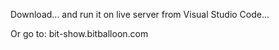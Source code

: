 Download... and run it on live server from Visual Studio Code...

Or go to: bit-show.bitballoon.com
